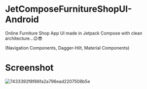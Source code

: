# JetComposeFurnitureShopUI-Android
Online Furniture Shop App UI made in Jetpack Compose with clean architecture...😉😎

(Navigation Components,
Dagger-Hilt,
Material Components)

# Screenshot

![7433392f8f86fa2a796ead2207508b5e](https://user-images.githubusercontent.com/25154589/128817681-ba43a40b-c659-4773-aab8-c717ea707616.png)


